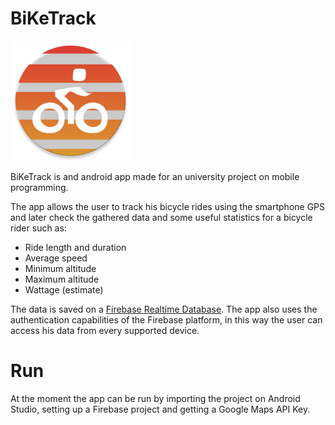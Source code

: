 # BiKeTrack

![N|Solid](https://raw.githubusercontent.com/rohmable/BiKeTrack/master/app/src/main/res/mipmap-xxxhdpi/ic_launcher_round.png)

BiKeTrack is and android app made for an university project on mobile programming.

The app allows the user to track his bicycle rides using the smartphone GPS and later check the gathered data and some useful statistics for a bicycle rider such as:
- Ride length and duration
- Average speed
- Minimum altitude
- Maximum altitude
- Wattage (estimate)

The data is saved on a [Firebase Realtime Database](https://firebase.google.com/docs/database). The app also uses the authentication capabilities of the Firebase platform, in this way the user can access his data from every supported device.

# Run

At the moment the app can be run by importing the project on Android Studio, setting up a Firebase project and getting a Google Maps API Key.
